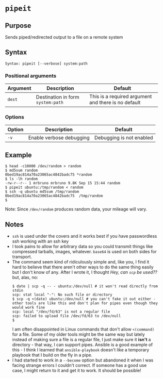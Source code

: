 # `pipeit`

## Purpose
Sends piped/redirected output to a file on a remote system

## Syntax
```
Syntax: pipeit [--verbose] system:path
```

### Positional arguments
| Argument | Description | Default |
| ------ | ----------- | ------- |
| `dest` | Destination in form `system:path` | This is a required argument and there is no default |


### Options
| Option | Description | Default |
| ------ | ----------- | ------- |
|  `-v`  | Enable verbose debugging | Debugging is not enabled |

## Example

```
$ head -c10000 /dev/random > random
$ md5sum random
0bed19ac814a70a23065ac4842badc75 *random
$ ls -lh random
-rw-r--r-- 1 mrbruno mrbruno 9.8K Sep 15 15:44 random
$ pipeit ubuntu:/tmp/random < random
$ ssh -q ubuntu md5sum /tmp/random
0bed19ac814a70a23065ac4842badc75  /tmp/random
$
```
Note: Since `/dev/random` produces random data, your mileage will vary.

## Notes

- `ssh` is used under the covers and it works best if you have passwordless ssh working with an ssh key
- I took pains to allow for arbitrary data so you could transmit things like compressed tarballs, images, whatever.  `base64` is used on both sides for transport.
- The command seem kind of ridiculously simple and, like you, I find it hard to believe that there aren't other ways to do the same thing easily but I don't know of any.  After I wrote it, I
 thought _Hey, can `scp` be used??_ but, alas, no:
    ```
    $ date | scp -q -- - ubuntu:/dev/null # it won't read directly from stdin
    scp: stat local "-": No such file or directory
    $ scp -q <(date) ubuntu:/dev/null # you can't fake it out either - other tools are like this and don't plan for pipes even though they would work fine
    scp: local "/dev/fd/63" is not a regular file
    scp: failed to upload file /dev/fd/63 to /dev/null
    $
    ```
    I am often disappointed in Linux commands that don't allow `<(command)` for a file.  Some of my older tools might be the same way but lately instead of making sure a file is a regular file, I just make sure it **isn't** a directory - that way, I can support pipes.  Ansible is a good example of this - I think I learned that `ansible-playbook` doesn't like a temporary playbook that I build on the fly in a pipe.
- I had started to work in a `--become` option but abandoned it when I was facing strange errors I couldn't correct.  If someone has a good use case, I might return to it and get it to work.  It should be possible!
